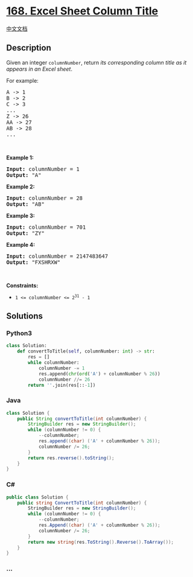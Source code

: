 # [168. Excel Sheet Column Title](https://leetcode.com/problems/excel-sheet-column-title)

[中文文档](/solution/0100-0199/0168.Excel%20Sheet%20Column%20Title/README.md)

## Description

<p>Given an integer <code>columnNumber</code>, return <em>its corresponding column title as it appears in an Excel sheet</em>.</p>

<p>For example:</p>

<pre>
A -&gt; 1
B -&gt; 2
C -&gt; 3
...
Z -&gt; 26
AA -&gt; 27
AB -&gt; 28 
...
</pre>

<p>&nbsp;</p>
<p><strong>Example 1:</strong></p>

<pre>
<strong>Input:</strong> columnNumber = 1
<strong>Output:</strong> &quot;A&quot;
</pre>

<p><strong>Example 2:</strong></p>

<pre>
<strong>Input:</strong> columnNumber = 28
<strong>Output:</strong> &quot;AB&quot;
</pre>

<p><strong>Example 3:</strong></p>

<pre>
<strong>Input:</strong> columnNumber = 701
<strong>Output:</strong> &quot;ZY&quot;
</pre>

<p><strong>Example 4:</strong></p>

<pre>
<strong>Input:</strong> columnNumber = 2147483647
<strong>Output:</strong> &quot;FXSHRXW&quot;
</pre>

<p>&nbsp;</p>
<p><strong>Constraints:</strong></p>

<ul>
	<li><code>1 &lt;= columnNumber &lt;= 2<sup>31</sup> - 1</code></li>
</ul>

## Solutions

<!-- tabs:start -->

### **Python3**

```python
class Solution:
    def convertToTitle(self, columnNumber: int) -> str:
        res = []
        while columnNumber:
            columnNumber -= 1
            res.append(chr(ord('A') + columnNumber % 26))
            columnNumber //= 26
        return ''.join(res[::-1])
```

### **Java**

```java
class Solution {
    public String convertToTitle(int columnNumber) {
        StringBuilder res = new StringBuilder();
        while (columnNumber != 0) {
            --columnNumber;
            res.append((char) ('A' + columnNumber % 26));
            columnNumber /= 26;
        }
        return res.reverse().toString();
    }
}
```

### **C#**

```cs
public class Solution {
    public string ConvertToTitle(int columnNumber) {
        StringBuilder res = new StringBuilder();
        while (columnNumber != 0) {
            --columnNumber;
            res.Append((char) ('A' + columnNumber % 26));
            columnNumber /= 26;
        }
        return new string(res.ToString().Reverse().ToArray());
    }
}
```

### **...**

```

```

<!-- tabs:end -->
